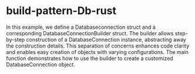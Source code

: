 # build-pattern-Db-rust
In this example, we define a Databaseconnection struct and a corresponding
DatabaseConnectionBuilder struct. The builder allows step-by-step construction of a
DatabaseConnection instance, abstracting away the construction details.
This separation of concerns enhances code clarity and enables easy creation of objects with
varying configurations. The main function demonstrates how to use the builder to create a
customized DatabaseConnection object.